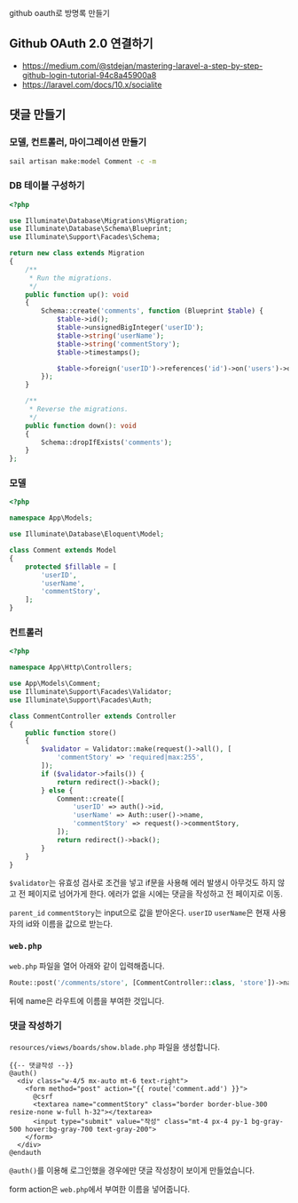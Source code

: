 github oauth로 방명록 만들기

## Github OAuth 2.0 연결하기

- https://medium.com/@stdejan/mastering-laravel-a-step-by-step-github-login-tutorial-94c8a45900a8
- https://laravel.com/docs/10.x/socialite

## 댓글 만들기

### 모델, 컨트롤러, 마이그레이션 만들기

```sh
sail artisan make:model Comment -c -m
```

### DB 테이블 구성하기

```php
<?php

use Illuminate\Database\Migrations\Migration;
use Illuminate\Database\Schema\Blueprint;
use Illuminate\Support\Facades\Schema;

return new class extends Migration
{
    /**
     * Run the migrations.
     */
    public function up(): void
    {
        Schema::create('comments', function (Blueprint $table) {
            $table->id();
            $table->unsignedBigInteger('userID');
            $table->string('userName');
            $table->string('commentStory');
            $table->timestamps();

            $table->foreign('userID')->references('id')->on('users')->onDelete('cascade');
        });
    }

    /**
     * Reverse the migrations.
     */
    public function down(): void
    {
        Schema::dropIfExists('comments');
    }
};
```

### 모델

```php
<?php

namespace App\Models;

use Illuminate\Database\Eloquent\Model;

class Comment extends Model
{
    protected $fillable = [
        'userID',
        'userName',
        'commentStory',
    ];
}
```

### 컨트롤러

```php
<?php

namespace App\Http\Controllers;

use App\Models\Comment;
use Illuminate\Support\Facades\Validator;
use Illuminate\Support\Facades\Auth;

class CommentController extends Controller
{
    public function store()
    {
        $validator = Validator::make(request()->all(), [
            'commentStory' => 'required|max:255',
        ]);
        if ($validator->fails()) {
            return redirect()->back();
        } else {
            Comment::create([
                'userID' => auth()->id,
                'userName' => Auth::user()->name,
                'commentStory' => request()->commentStory,
            ]);
            return redirect()->back();
        }
    }
}
```

`$validator`는 유효성 검사로 조건을 넣고 if문을 사용해 에러 발생시 아무것도 하지 않고 전 페이지로 넘어가게 한다. 에러가 없을 시에는 댓글을 작성하고 전 페이지로 이동.

`parent_id` `commentStory`는 input으로 값을 받아온다.
`userID` `userName`은 현재 사용자의 id와 이름을 값으로 받는다.

### `web.php`

`web.php` 파일을 열어 아래와 같이 입력해줍니다.

```php
Route::post('/comments/store', [CommentController::class, 'store'])->name('comments.add');
```

뒤에 name은 라우트에 이름을 부여한 것입니다.

### 댓글 작성하기

`resources/views/boards/show.blade.php` 파일을 생성합니다.

```blade
{{-- 댓글작성 --}}
@auth()
  <div class="w-4/5 mx-auto mt-6 text-right">
    <form method="post" action="{{ route('comment.add') }}">
      @csrf
      <textarea name="commentStory" class="border border-blue-300 resize-none w-full h-32"></textarea>
      <input type="submit" value="작성" class="mt-4 px-4 py-1 bg-gray-500 hover:bg-gray-700 text-gray-200">
    </form>
  </div>
@endauth
```

`@auth()`를 이용해 로그인했을 경우에만 댓글 작성창이 보이게 만들었습니다.

form action은 `web.php`에서 부여한 이름을 넣어줍니다.
